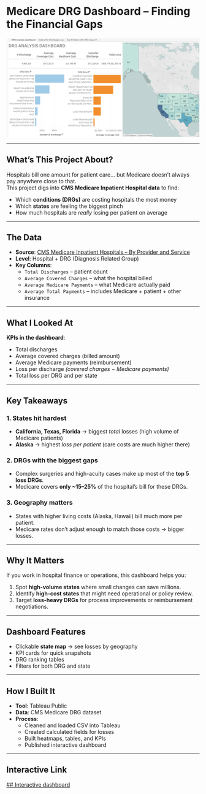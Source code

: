 # Medicare DRG Dashboard – Finding the Financial Gaps  

![Medicare DRG Dashboard Screenshot](https://github.com/blater54/DRG-Analysis-/blob/main/DRG%20Dashboard.png)  
  

---

## What’s This Project About?  
Hospitals bill one amount for patient care… but Medicare doesn’t always pay anywhere close to that.  
This project digs into **CMS Medicare Inpatient Hospital data** to find:  
- Which **conditions (DRGs)** are costing hospitals the most money  
- Which **states** are feeling the biggest pinch  
- How much hospitals are *really* losing per patient on average  

---

## The Data  
- **Source**: [CMS Medicare Inpatient Hospitals – By Provider and Service](https://data.cms.gov/provider-summary-by-type-of-service/medicare-inpatient-hospitals/medicare-inpatient-hospitals-by-provider-and-service/data)  
- **Level**: Hospital + DRG (Diagnosis Related Group)  
- **Key Columns**:  
  - `Total Discharges` – patient count  
  - `Average Covered Charges` – what the hospital billed  
  - `Average Medicare Payments` – what Medicare actually paid  
  - `Average Total Payments` – includes Medicare + patient + other insurance  

---

## What I Looked At  
**KPIs in the dashboard**:  
- Total discharges  
- Average covered charges (billed amount)  
- Average Medicare payments (reimbursement)  
- Loss per discharge *(covered charges − Medicare payments)*  
- Total loss per DRG and per state  

---

## Key Takeaways  
### 1. States hit hardest  
- **California, Texas, Florida** → biggest *total* losses (high volume of Medicare patients)  
- **Alaska** → highest *loss per patient* (care costs are much higher there)  

### 2. DRGs with the biggest gaps  
- Complex surgeries and high-acuity cases make up most of the **top 5 loss DRGs**.  
- Medicare covers **only ~15–25%** of the hospital’s bill for these DRGs.  

### 3. Geography matters  
- States with higher living costs (Alaska, Hawaii) bill much more per patient.  
- Medicare rates don’t adjust enough to match those costs → bigger losses.  

---

## Why It Matters  
If you work in hospital finance or operations, this dashboard helps you:  
1. Spot **high-volume states** where small changes can save millions.  
2. Identify **high-cost states** that might need operational or policy review.  
3. Target **loss-heavy DRGs** for process improvements or reimbursement negotiations.  

---

## Dashboard Features  
- Clickable **state map** → see losses by geography  
- KPI cards for quick snapshots  
- DRG ranking tables  
- Filters for both DRG and state  

---

##  How I Built It  
- **Tool**: Tableau Public  
- **Data**: CMS Medicare DRG dataset  
- **Process**:  
  - Cleaned and loaded CSV into Tableau  
  - Created calculated fields for losses  
  - Built heatmaps, tables, and KPIs  
  - Published interactive dashboard  


---

##  Interactive Link
[## Interactive dashboard](https://blater54.github.io/DRG-Analysis-/Visualizations.html) 
